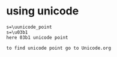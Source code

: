 # using unicode

    s=\uunicode_point
    s=\u03b1
    here 03b1 unicode point

    to find unicode point go to Unicode.org


